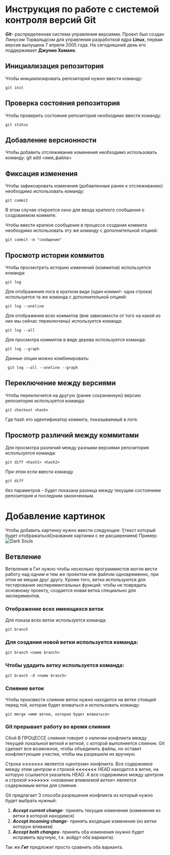 # **Инструкция по работе с системой контроля версий Git**

**_Git_**- распределенная система управления версиями. Проект был создан Линусом Торвальдсом для управления разработкой ядра **Linux**, первая версия выпущена 7 апреля 2005 года. На сегодняшний день его поддерживает __Джунио Хамано__.

## Инициализация репозитория

Чтобы инициализировать репозиторий нужно ввести команду:

    git init

## Проверка состояния репозитория

Чтобы проверить состояние репозитория необходимо ввести команду:

    git status

## Добавление версионности

Чтобы добавить отслеживание изменения необходимо использовать команду:
    git add <имя_файла>

## Фиксация изменения

Чтобы зафиксировать изменения (добавленные ранее к отслеживанию) необходимо использовать команду:

    git commit
    
В этом случае откроется окно для ввода краткого сообщения о создоваемом коммите.

Чтобы ввести краткое сообщение в процессе создания коммита необходимо использовать эту же команду с дополнительной опцией:

    git commit -m "сообщение"

## Просмотр истории коммитов

Чтобы просмотреть историю изменений (коммитов) используется команда:

    git log

Для отображения лога в кратком виде (один коммит- одна строка) используется та же команда с дополнительной опцией:

    git log --oneline

Для отображения всех коммитов (вне зависимости от того на какой из них мы  сейчас переключены) используется команда:
        
    git log --all

Для просмотра коммитов в виде дерева используется команда:

    git log --graph


Данные опции можно комбинировать:

     git log --all --oneline --graph




## Переключение между версиями

Чтобы переключится  на другую (ранее сохраненную) версию репозитория используется команда:

    git checkout <hash>

Где hash это идентификатор коммита, показываемый в логе.

## Просмотр различий между коммитами

Для просмотра различий между разными версиями репозитория используется команда:

    git diff <hash1> <hash2>

При этом если ввести команду

    git diff
без параметров - будет показана разница между текущим состоянием репозитория и последним законченным.

# Добавление картинок

Чтобы добавить картинку нужно ввести следующее:
![текст который будет отображаться](название картинки с ее расширением)
Пример:
![Dark Souls](ds.jpeg)

## Ветвление
Ветвление в Гит нужно чтобы несколько программистов могли вести работу над одним и тем же проектом или файлом одновременно, при этом не мешая друг другу. Кроме того, ветки используются для тестирования экспериментальных функций: чтобы не повредить основному проекту, создается новая ветка специально для экспериментов.

### Отображение всех имеющихся веток

 Для показа всех веток используется команда:

    git branch

### Для создания новой ветки используется команда:

    git branch <name branch>

 ### Чтобы удадить ветку используется команда:

    git branch -d <name branch>

### Слияние веток
Чтобы произвести слияние веток нужно находится на ветке стоящей перед той, которая будет вливаться и использовать команду:
    
    git merge <имя ветки, которая будет вливаться>

### Git прерывает работу во время слияния

Сбой В ПРОЦЕССЕ слияния говорит о наличии конфликта между текущей локальной веткой и веткой, с которой выполняется слияние. Git сделает все возможное, чтобы объединить файлы, но оставит конфликтующие участки, чтобы мы разрешили их вручную.


Строка __=======__ является «центром» конфликта. Все содержимое между этим центром и строкой **<<<<<<<** HEAD находится в ветке, на которую ссылается указатель HEAD. А все содержимое между центром и строкой **>>>>>>>** <_название вливаемой ветки_> является содержимым ветки для слияния.

Git предлагает 3 способа разрешения конфликта из который нужно будет выбрать нужный:

 1. *__Accept current change__*- принять текущие изменения (изменения из ветки в которой находимся)
 2. *__Accept incoming change__*- принять входящие изменения (из ветки которую вливаем)  
 3. *__Accept both changes__*- принять оба изменения (нужно будет исправить вручную, т.к. войдут оба варианта). 
 
 Так же __*Гит*__ предложит просто сравнить оба варианта.
